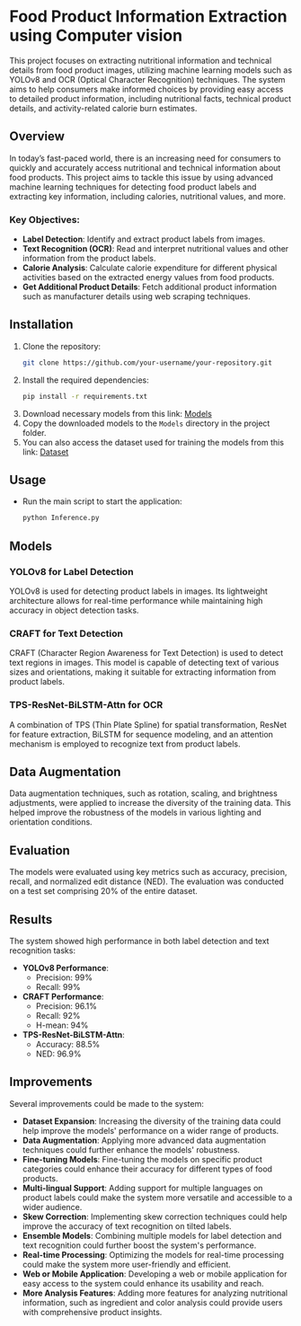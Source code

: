 # Food Product Information Extraction using Computer vision

This project focuses on extracting nutritional information and technical details from food product images, utilizing machine learning models such as YOLOv8 and OCR (Optical Character Recognition) techniques. The system aims to help consumers make informed choices by providing easy access to detailed product information, including nutritional facts, technical product details, and activity-related calorie burn estimates.

## Overview

In today’s fast-paced world, there is an increasing need for consumers to quickly and accurately access nutritional and technical information about food products. This project aims to tackle this issue by using advanced machine learning techniques for detecting food product labels and extracting key information, including calories, nutritional values, and more.

### Key Objectives:
- **Label Detection**: Identify and extract product labels from images.
- **Text Recognition (OCR)**: Read and interpret nutritional values and other information from the product labels.
- **Calorie Analysis**: Calculate calorie expenditure for different physical activities based on the extracted energy values from food products.
- **Get Additional Product Details**: Fetch additional product information such as manufacturer details using web scraping techniques.

## Installation

1. Clone the repository:
    ```bash
    git clone https://github.com/your-username/your-repository.git
    ```
2. Install the required dependencies:
    ```bash
    pip install -r requirements.txt
    ```
3. Download necessary models from this link: [Models](https://www.kaggle.com/models/gheysar4real/nutritional-label-scanner)
4. Copy the downloaded models to the `Models` directory in the project folder.
5. You can also access the dataset used for training the models from this link: [Dataset](https://www.kaggle.com/datasets/gheysar4real/iranian-nutritional-fact-label)

## Usage

* Run the main script to start the application:
    ```bash
    python Inference.py
    ```

## Models

### YOLOv8 for Label Detection
YOLOv8 is used for detecting product labels in images. Its lightweight architecture allows for real-time performance while maintaining high accuracy in object detection tasks.

### CRAFT for Text Detection
CRAFT (Character Region Awareness for Text Detection) is used to detect text regions in images. This model is capable of detecting text of various sizes and orientations, making it suitable for extracting information from product labels.

### TPS-ResNet-BiLSTM-Attn for OCR
A combination of TPS (Thin Plate Spline) for spatial transformation, ResNet for feature extraction, BiLSTM for sequence modeling, and an attention mechanism is employed to recognize text from product labels.

## Data Augmentation

Data augmentation techniques, such as rotation, scaling, and brightness adjustments, were applied to increase the diversity of the training data. This helped improve the robustness of the models in various lighting and orientation conditions.

## Evaluation

The models were evaluated using key metrics such as accuracy, precision, recall, and normalized edit distance (NED). The evaluation was conducted on a test set comprising 20% of the entire dataset.

## Results

The system showed high performance in both label detection and text recognition tasks:
- **YOLOv8 Performance**:
  - Precision: 99%
  - Recall: 99%
- **CRAFT Performance**:
  - Precision: 96.1%
  - Recall: 92%
  - H-mean: 94%
- **TPS-ResNet-BiLSTM-Attn**:
  - Accuracy: 88.5%
  - NED: 96.9%

## Improvements

Several improvements could be made to the system:
- **Dataset Expansion**: Increasing the diversity of the training data could help improve the models' performance on a wider range of products.
- **Data Augmentation**: Applying more advanced data augmentation techniques could further enhance the models' robustness.
- **Fine-tuning Models**: Fine-tuning the models on specific product categories could enhance their accuracy for different types of food products.
- **Multi-lingual Support**: Adding support for multiple languages on product labels could make the system more versatile and accessible to a wider audience.
- **Skew Correction**: Implementing skew correction techniques could help improve the accuracy of text recognition on tilted labels.
- **Ensemble Models**: Combining multiple models for label detection and text recognition could further boost the system's performance.
- **Real-time Processing**: Optimizing the models for real-time processing could make the system more user-friendly and efficient.
- **Web or Mobile Application**: Developing a web or mobile application for easy access to the system could enhance its usability and reach.
- **More Analysis Features**: Adding more features for analyzing nutritional information, such as ingredient and color analysis could provide users with comprehensive product insights.
